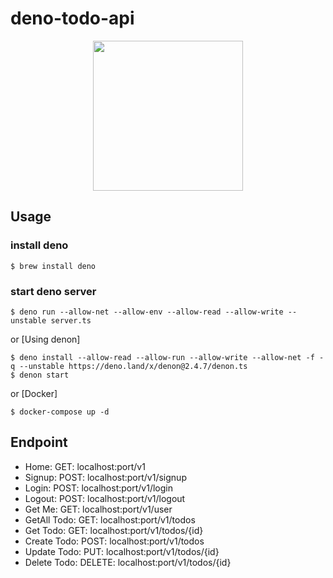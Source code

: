# deno-todo-api

<div align="center">
  <a href="https://deno.land/">
    <img src="https://user-images.githubusercontent.com/48427044/125017828-dc4e9180-e0ae-11eb-9d6f-c2826606bc37.png" width="240"/>
  </a>
</div>

## Usage

### install deno

```
$ brew install deno
```

### start deno server

```
$ deno run --allow-net --allow-env --allow-read --allow-write --unstable server.ts
```

or [Using denon]

```
$ deno install --allow-read --allow-run --allow-write --allow-net -f -q --unstable https://deno.land/x/denon@2.4.7/denon.ts
$ denon start
```

or [Docker]

```
$ docker-compose up -d
```

## Endpoint

- Home: GET: localhost:port/v1
- Signup: POST: localhost:port/v1/signup
- Login: POST: localhost:port/v1/login
- Logout: POST: localhost:port/v1/logout
- Get Me: GET: localhost:port/v1/user
- GetAll Todo: GET: localhost:port/v1/todos
- Get Todo: GET: localhost:port/v1/todos/{id}
- Create Todo: POST: localhost:port/v1/todos
- Update Todo: PUT: localhost:port/v1/todos/{id}
- Delete Todo: DELETE: localhost:port/v1/todos/{id}
